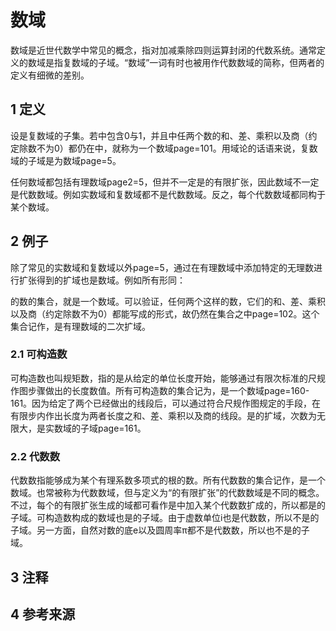 # 数域



数域是近世代数学中常见的概念，指对加减乘除四则运算封闭的代数系统。通常定义的数域是指复数域的子域。“数域”一词有时也被用作代数数域的简称，但两者的定义有细微的差别。



## 1 定义

设是复数域的子集。若中包含0与1，并且中任两个数的和、差、乘积以及商（约定除数不为0）都仍在中，就称为一个数域page=101。用域论的话语来说，复数域的子域是为数域page=5。

任何数域都包括有理数域page2=5，但并不一定是的有限扩张，因此数域不一定是代数数域。例如实数域和复数域都不是代数数域。反之，每个代数数域都同构于某个数域。



## 2 例子

除了常见的实数域和复数域以外page=5，通过在有理数域中添加特定的无理数进行扩张得到的扩域也是数域。例如所有形同：



的数的集合，就是一个数域。可以验证，任何两个这样的数，它们的和、差、乘积以及商（约定除数不为0）都能写成的形式，故仍然在集合之中page=102。这个集合记作，是有理数域的二次扩域。



### 2.1 可构造数

可构造数也叫规矩数，指的是从给定的单位长度开始，能够通过有限次标准的尺规作图步骤做出的长度数值。所有可构造数的集合记为，是一个数域page=160-161。因为给定了两个已经做出的线段后，可以通过符合尺规作图规定的手段，在有限步内作出长度为两者长度之和、差、乘积以及商的线段。是的扩域，次数为无限大，是实数域的子域page=161。



### 2.2 代数数

代数数指能够成为某个有理系数多项式的根的数。所有代数数的集合记作，是一个数域。也常被称为代数数域，但与定义为“的有限扩张”的代数数域是不同的概念。不过，每个的有限扩张生成的域都可看作是中加入某个代数数扩成的，所以都是的子域。可构造数构成的数域也是的子域。由于虚数单位i也是代数数，所以不是的子域。另一方面，自然对数的底e以及圆周率π都不是代数数，所以也不是的子域。



## 3 注释



## 4 参考来源



